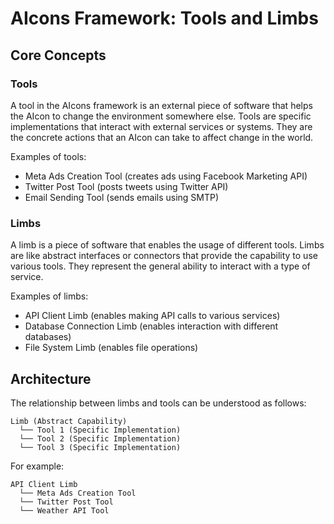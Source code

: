 # AIcons Framework: Tools and Limbs

## Core Concepts

### Tools

A tool in the AIcons framework is an external piece of software that helps the AIcon to change the environment somewhere else. Tools are specific implementations that interact with external services or systems. They are the concrete actions that an AIcon can take to affect change in the world.

Examples of tools:

- Meta Ads Creation Tool (creates ads using Facebook Marketing API)
- Twitter Post Tool (posts tweets using Twitter API)
- Email Sending Tool (sends emails using SMTP)

### Limbs

A limb is a piece of software that enables the usage of different tools. Limbs are like abstract interfaces or connectors that provide the capability to use various tools. They represent the general ability to interact with a type of service.

Examples of limbs:

- API Client Limb (enables making API calls to various services)
- Database Connection Limb (enables interaction with different databases)
- File System Limb (enables file operations)

## Architecture

The relationship between limbs and tools can be understood as follows:

```
Limb (Abstract Capability)
  └── Tool 1 (Specific Implementation)
  └── Tool 2 (Specific Implementation)
  └── Tool 3 (Specific Implementation)
```

For example:

```
API Client Limb
  └── Meta Ads Creation Tool
  └── Twitter Post Tool
  └── Weather API Tool
```
